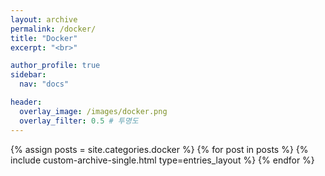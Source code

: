 ```yaml
---
layout: archive
permalink: /docker/
title: "Docker"
excerpt: "<br>"

author_profile: true
sidebar:
  nav: "docs"

header:
  overlay_image: /images/docker.png
  overlay_filter: 0.5 # 투명도
---
```


{% assign posts = site.categories.docker %}
{% for post in posts %}
  {% include custom-archive-single.html type=entries_layout %}
{% endfor %}
